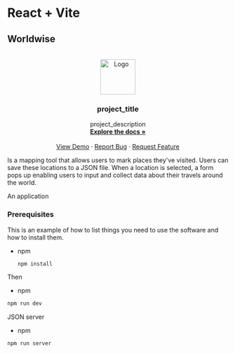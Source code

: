 # React + Vite

## Worldwise

<!-- PROJECT LOGO -->
<br />
<div align="center">
  <a href="https://github.com/github_username/repo_name">
    <img src="images/logo.png" alt="Logo" width="80" height="80">
  </a>

<h3 align="center">project_title</h3>

  <p align="center">
    project_description
    <br />
    <a href="https://github.com/github_username/repo_name"><strong>Explore the docs »</strong></a>
    <br />
    <br />
    <a href="https://github.com/github_username/repo_name">View Demo</a>
    ·
    <a href="https://github.com/github_username/repo_name/issues">Report Bug</a>
    ·
    <a href="https://github.com/github_username/repo_name/issues">Request Feature</a>
  </p>
</div>


Is a mapping tool that allows users to mark places they've visited. Users can save these locations to a JSON file. When a location is selected, a form pops up enabling users to input and collect data about their travels around the world.

An application

### Prerequisites

This is an example of how to list things you need to use the software and how to install them.
* npm
  ```sh
  npm install 
  ```
Then

  * npm
  ```sh
  npm run dev 
  ```

JSON server

  * npm
  ```sh
  npm run server 
  ```



